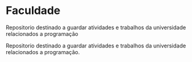 # Faculdade
Repositorio destinado a guardar atividades e trabalhos da universidade relacionados a programação

Repositorio destinado a guardar atividades e trabalhos da universidade relacionados a programação.
